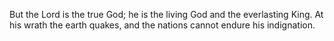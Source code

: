 But the Lord is the true God; he is the living God and the everlasting King. At his wrath the earth quakes, and the nations cannot endure his indignation.
